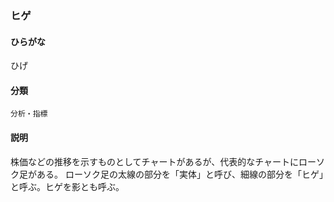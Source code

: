 <div style="display:none;">

## [あ行](securities-terms?id=あ行)
## [か行](securities-terms?id=か行)
## [さ行](securities-terms?id=さ行)
## [た行](securities-terms?id=た行)
## [な行](securities-terms?id=な行)
## [は行](securities-terms?id=は行)

</div>

### ヒゲ

#### ひらがな

ひげ

#### 分類

`分析・指標`

#### 説明

株価などの推移を示すものとしてチャートがあるが、代表的なチャートにローソク足がある。ローソク足の太線の部分を「実体」と呼び、細線の部分を「ヒゲ」と呼ぶ。ヒゲを影とも呼ぶ。

<div style="display:none;">

## [ま行](securities-terms?id=ま行)
## [や行](securities-terms?id=や行)
## [ら行](securities-terms?id=ら行)
## [わ行](securities-terms?id=わ行)
## [英数字・記号](securities-terms?id=英数字・記号)

</div>

